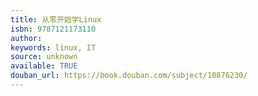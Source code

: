 ```yaml
---
title: 从零开始学Linux
isbn: 9787121173110
author: 
keywords: linux, IT
source: unknown
available: TRUE
douban_url: https://book.douban.com/subject/10876230/
---
```


